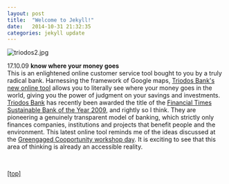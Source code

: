```yaml
---
layout: post
title:  "Welcome to Jekyll!"
date:   2014-10-31 21:32:35
categories: jekyll update
---
```

<p><p>

<img src="jpg/triodos2.jpg" alt="triodos2.jpg" />

<p>17.10.09 <strong>know where your money goes</strong>
<br>This is an enlightened online customer service tool bought to you by a truly radical bank.  Harnessing the framework of Google maps, <a class="light-grey-link" href="http://www.triodos.co.uk/knowwhereyourmoneygoes/organisation/" target="self">Triodos Bank's new online tool</a> allows you to literally see where your money goes in the world, giving you the power of judgment on your savings and investments.
<br><a class="light-grey-link" href="http://www.triodos.co.uk/knowwhereyourmoneygoes/triodos-bank/" target="self">Triodos Bank</a> has recently been awarded the title of the <a class="light-grey-link" href="http://www.ftconferences.com/sustainablebanking" target="self">Financial Times Sustainable Bank of the Year 2009</a>, and rightly so I think.  They are pioneering a genuinely transparent model of banking, which strictly only finances companies, institutions and projects that benefit people and the environment.  This latest online tool reminds me of the ideas discussed at the <a class="light-grey-link" href="http://greengaged.com/blog/post/co-opportunity-learning-from-new-media-models/" target="self">Greengaged Cooportunity workshop day</a>. It is exciting to see that this area of thinking is already an accessible reality.</p>

<br>
<p><a href="index.html">[top]</a><p>
<br>
